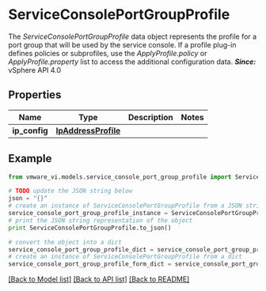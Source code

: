 # ServiceConsolePortGroupProfile

The *ServiceConsolePortGroupProfile* data object represents the profile for a port group that will be used by the service console.  If a profile plug-in defines policies or subprofiles, use the *ApplyProfile.policy* or *ApplyProfile.property* list to access the additional configuration data.  ***Since:*** vSphere API 4.0 

## Properties
Name | Type | Description | Notes
------------ | ------------- | ------------- | -------------
**ip_config** | [**IpAddressProfile**](IpAddressProfile.md) |  | 

## Example

```python
from vmware_vi.models.service_console_port_group_profile import ServiceConsolePortGroupProfile

# TODO update the JSON string below
json = "{}"
# create an instance of ServiceConsolePortGroupProfile from a JSON string
service_console_port_group_profile_instance = ServiceConsolePortGroupProfile.from_json(json)
# print the JSON string representation of the object
print ServiceConsolePortGroupProfile.to_json()

# convert the object into a dict
service_console_port_group_profile_dict = service_console_port_group_profile_instance.to_dict()
# create an instance of ServiceConsolePortGroupProfile from a dict
service_console_port_group_profile_form_dict = service_console_port_group_profile.from_dict(service_console_port_group_profile_dict)
```
[[Back to Model list]](../README.md#documentation-for-models) [[Back to API list]](../README.md#documentation-for-api-endpoints) [[Back to README]](../README.md)


